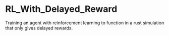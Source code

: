 # RL_With_Delayed_Reward
Training an agent with reinforcement learning to function in a rust simulation that only gives delayed rewards.
